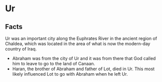# Ur

## Facts

Ur was an important city along the Euphrates River in the ancient region of Chaldea, which was located in the area of what is now the modern-day country of Iraq.

* Abraham was from the city of Ur and it was from there that God called him to leave to go to the land of Canaan.
* Haran, the brother of Abraham and father of Lot, died in Ur. This most likely influenced Lot to go with Abraham when he left Ur.